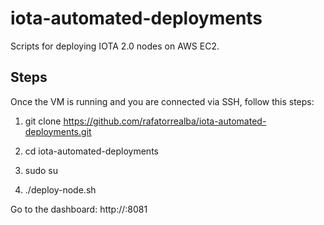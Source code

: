 # iota-automated-deployments
Scripts for deploying IOTA 2.0 nodes on AWS EC2.

## Steps
Once the VM is running and you are connected via SSH, follow this steps:

1. git clone https://github.com/rafatorrealba/iota-automated-deployments.git

2. cd iota-automated-deployments

3. sudo su

4. ./deploy-node.sh

Go to the dashboard: http://<your-VM-ip>:8081

